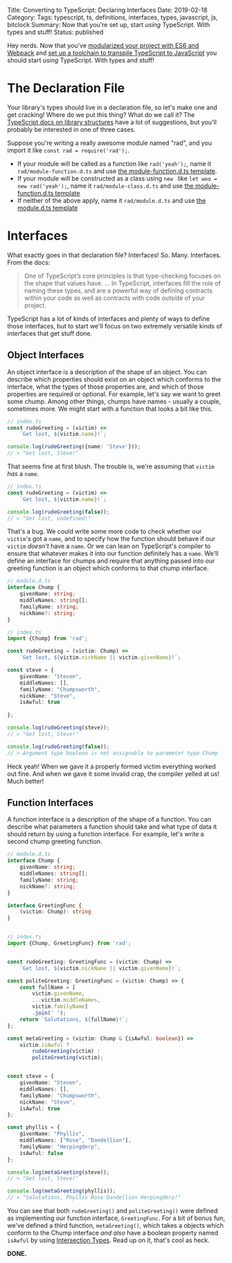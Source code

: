 Title: Converting to TypeScript: Declaring Interfaces
Date: 2019-02-18
Category: 
Tags: typescript, ts, definitions, interfaces, types, javascript, js, bitclock
Summary: Now that you're set up, start *using* TypeScript. With types and stuff!
Status: published

Hey nerds. Now that you've [modularized your project with ES6 and Webpack]({filename}/modularize-your-javascript-with-es6-and-webpack.md) and [set up a toolchain to transpile TypeScript to JavaScript]({filename}/converting-to-typescript-toolchain.md) you should start *using* TypeScript. With types and stuff!

# The Declaration File
Your library's types should live in a declaration file, so let's make one and get cracking! Where do we put this thing? What do we call it? The [TypeScript docs on library structures](https://www.typescriptlang.org/docs/handbook/declaration-files/library-structures.html) have a lot of suggestions, but you'll probably be interested in one of three cases.

Suppose you're writing a really awesome module named "rad", and you import it like `const rad = require('rad');`.

* If your module will be called as a function like `rad('yeah');`, name it `rad/module-function.d.ts` and use [the module-function.d.ts template](https://www.typescriptlang.org/docs/handbook/declaration-files/templates/module-function-d-ts.html).
* If your module will be constructed as a class using `new ` like `let woo = new rad('yeah');`, name it `rad/module-class.d.ts` and use [the module-function.d.ts template](https://www.typescriptlang.org/docs/handbook/declaration-files/templates/module-function-d-ts.html)
* If neither of the above apply, name it `rad/module.d.ts` and use [the module.d.ts template](https://www.typescriptlang.org/docs/handbook/declaration-files/templates/module-d-ts.html)

# Interfaces
What exactly goes in that declaration file? Interfaces! So. Many. Interfaces. From the docs:

> One of TypeScript’s core principles is that type-checking focuses on the shape that values have. ... In TypeScript, interfaces fill the role of naming these types, and are a powerful way of defining contracts within your code as well as contracts with code outside of your project.

TypeScript has a lot of kinds of interfaces and plenty of ways to define those interfaces, but to start we'll focus on two extremely versatile kinds of interfaces that get stuff done.

## Object Interfaces
An object interface is a description of the shape of an object. You can describe which properties should exist on an object which conforms to the interface, what the types of those properties are, and which of those properties are required or optional. For example, let's say we want to greet some chump. Among other things, chumps have names - usually a couple, sometimes more. We might start with a function that looks a bit like this.

```typescript
// index.ts
const rudeGreeting = (victim) =>
    `Get lost, ${victim.name}!`;

console.log(rudeGreeting({name: 'Steve'}));
// > "Get lost, Steve!"
```

That seems fine at first blush. The trouble is, we're assuming that `victim` *has* a `name`.

```typescript
// index.ts
const rudeGreeting = (victim) =>
    `Get lost, ${victim.name}!`;

console.log(rudeGreeting(false));
// > "Get lost, undefined!"
```

That's a bug. We could write some more code to check whether our `victim`'s got a `name`, and to specify how the function should behave if our `victim` *doesn't* have a `name`. Or we can lean on TypeScript's compiler to ensure that whatever makes it into our function definitely has a `name`. We'll define an interface for chumps and require that anything passed into our greeting function is an object which conforms to that chump interface.

```typescript
// module.d.ts
interface Chump {
    givenName: string;
    middleNames: string[];
    familyName: string;
    nickName?: string;
}

// index.ts
import {Chump} from 'rad';

const rudeGreeting = (victim: Chump) =>
    `Get lost, ${victim.nickName || victim.givenName}!`;

const steve = {
    givenName: "Steven",
    middleNames: [],
    familyName: "Chumpsworth",
    nickName: "Steve",
    isAwful: true
    
};

console.log(rudeGreeting(steve));
// > "Get lost, Steve!"

console.log(rudeGreeting(false));
// > Argument type boolean is not assignable to parameter type Chump
```

Heck yeah! When we gave it a properly formed victim everything worked out fine. And when we gave it some invalid crap, the compiler yelled at us! Much better!

## Function Interfaces
A function interface is a description of the shape of a function. You can describe what parameters a function should take and what type of data it should return by using a function interface. For example, let's write a second chump greeting function.


```typescript
// module.d.ts
interface Chump {
    givenName: string;
    middleNames: string[];
    familyName: string;
    nickName?: string;
}

interface GreetingFunc {
    (victim: Chump): string
}


// index.ts
import {Chump, GreetingFunc} from 'rad';


const rudeGreeting: GreetingFunc = (victim: Chump) =>
    `Get lost, ${victim.nickName || victim.givenName}!`;

const politeGreeting: GreetingFunc = (victim: Chump) => {
    const fullName = [
        victim.givenName, 
        ...victim.middleNames, 
        victim.familyName]
        .join(' ');
    return `Salutations, ${fullName}!`;
};

const metaGreeting = (victim: Chump & {isAwful: boolean}) =>
    victim.isAwful ?
        rudeGreeting(victim) :
        politeGreeting(victim);


const steve = {
    givenName: "Steven",
    middleNames: [],
    familyName: "Chumpsworth",
    nickName: "Steve",
    isAwful: true
};

const phyllis = {
    givenName: "Phyllis",
    middleNames: ["Rose", "Dandellion"],
    familyName: "Herpingderp",
    isAwful: false
};

console.log(metaGreeting(steve));
// > "Get lost, Steve!"

console.log(metaGreeting(phyllis));
// > "Salutations, Phyllis Rose Dandellion Herpingderp!"
```

You can see that both `rudeGreeting()` and `politeGreeting()` were defined as implementing our function interface, `GreetingFunc`. For a bit of bonus fun, we've defined a third function, `metaGreeting()`, which takes a objects which conform to the Chump interface *and also* have a boolean property named `isAwful` by using [Intersection Types](https://www.typescriptlang.org/docs/handbook/advanced-types.html#intersection-types). Read up on it, that's cool as heck.

**DONE.**